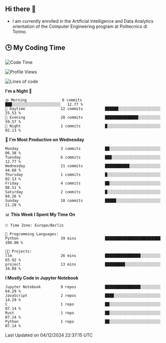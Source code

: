 ## Hi there 👋

- I am currently enrolled in the Artificial Intelligence and Data Analytics orientation of the Computer Engineering program at Politecnico di Torino.


<!-- <p align="center">
   <img style="height:170px;display:inline-block"  src="http://github-profile-summary-cards.vercel.app/api/cards/profile-details?username=silviapolizzi&theme=github_dark" />
   <img style="height:170px;display:inline-block"  src="http://github-profile-summary-cards.vercel.app/api/cards/most-commit-language?username=silviapolizzi&theme=github_dark&exclude=" /> 
</p> -->


## :clock3: My Coding Time 

<!--START_SECTION:waka-->
![Code Time](http://img.shields.io/badge/Code%20Time-56%20hrs%209%20mins-blue)

![Profile Views](http://img.shields.io/badge/Profile%20Views-0-blue)

![Lines of code](https://img.shields.io/badge/From%20Hello%20World%20I%27ve%20Written-83.5%20thousand%20lines%20of%20code-blue)

**I'm a Night 🦉** 

```text
🌞 Morning                6 commits           ███░░░░░░░░░░░░░░░░░░░░░░   12.77 % 
🌆 Daytime                12 commits          ██████░░░░░░░░░░░░░░░░░░░   25.53 % 
🌃 Evening                28 commits          ███████████████░░░░░░░░░░   59.57 % 
🌙 Night                  1 commits           █░░░░░░░░░░░░░░░░░░░░░░░░   02.13 % 
```
📅 **I'm Most Productive on Wednesday** 

```text
Monday                   3 commits           ██░░░░░░░░░░░░░░░░░░░░░░░   06.38 % 
Tuesday                  6 commits           ███░░░░░░░░░░░░░░░░░░░░░░   12.77 % 
Wednesday                21 commits          ███████████░░░░░░░░░░░░░░   44.68 % 
Thursday                 1 commits           █░░░░░░░░░░░░░░░░░░░░░░░░   02.13 % 
Friday                   4 commits           ██░░░░░░░░░░░░░░░░░░░░░░░   08.51 % 
Saturday                 2 commits           █░░░░░░░░░░░░░░░░░░░░░░░░   04.26 % 
Sunday                   10 commits          █████░░░░░░░░░░░░░░░░░░░░   21.28 % 
```


📊 **This Week I Spent My Time On** 

```text
🕑︎ Time Zone: Europe/Berlin

💬 Programming Languages: 
Python                   39 mins             █████████████████████████   100.00 % 

🐱‍💻 Projects: 
llm                      26 mins             ████████████████░░░░░░░░░   65.92 % 
project                  13 mins             █████████░░░░░░░░░░░░░░░░   34.08 % 
```

**I Mostly Code in Jupyter Notebook** 

```text
Jupyter Notebook         9 repos             ████████████████░░░░░░░░░   64.29 % 
JavaScript               2 repos             ████░░░░░░░░░░░░░░░░░░░░░   14.29 % 
C                        1 repo              ██░░░░░░░░░░░░░░░░░░░░░░░   07.14 % 
Rust                     1 repo              ██░░░░░░░░░░░░░░░░░░░░░░░   07.14 % 
Python                   1 repo              ██░░░░░░░░░░░░░░░░░░░░░░░   07.14 % 
```




 Last Updated on 04/12/2024 22:37:15 UTC
<!--END_SECTION:waka-->